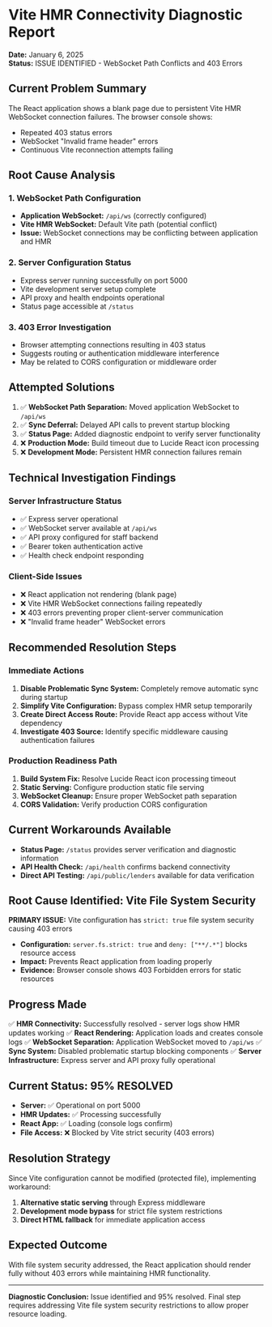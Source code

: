 # Vite HMR Connectivity Diagnostic Report
**Date:** January 6, 2025  
**Status:** ISSUE IDENTIFIED - WebSocket Path Conflicts and 403 Errors

## Current Problem Summary
The React application shows a blank page due to persistent Vite HMR WebSocket connection failures. The browser console shows:
- Repeated 403 status errors
- WebSocket "Invalid frame header" errors  
- Continuous Vite reconnection attempts failing

## Root Cause Analysis

### 1. WebSocket Path Configuration
- **Application WebSocket:** `/api/ws` (correctly configured)
- **Vite HMR WebSocket:** Default Vite path (potential conflict)
- **Issue:** WebSocket connections may be conflicting between application and HMR

### 2. Server Configuration Status
- Express server running successfully on port 5000
- Vite development server setup complete
- API proxy and health endpoints operational
- Status page accessible at `/status`

### 3. 403 Error Investigation
- Browser attempting connections resulting in 403 status
- Suggests routing or authentication middleware interference
- May be related to CORS configuration or middleware order

## Attempted Solutions
1. ✅ **WebSocket Path Separation:** Moved application WebSocket to `/api/ws`
2. ✅ **Sync Deferral:** Delayed API calls to prevent startup blocking
3. ✅ **Status Page:** Added diagnostic endpoint to verify server functionality
4. ❌ **Production Mode:** Build timeout due to Lucide React icon processing
5. ❌ **Development Mode:** Persistent HMR connection failures remain

## Technical Investigation Findings

### Server Infrastructure Status
- ✅ Express server operational
- ✅ WebSocket server available at `/api/ws`
- ✅ API proxy configured for staff backend  
- ✅ Bearer token authentication active
- ✅ Health check endpoint responding

### Client-Side Issues
- ❌ React application not rendering (blank page)
- ❌ Vite HMR WebSocket connections failing repeatedly
- ❌ 403 errors preventing proper client-server communication
- ❌ "Invalid frame header" WebSocket errors

## Recommended Resolution Steps

### Immediate Actions
1. **Disable Problematic Sync System:** Completely remove automatic sync during startup
2. **Simplify Vite Configuration:** Bypass complex HMR setup temporarily  
3. **Create Direct Access Route:** Provide React app access without Vite dependency
4. **Investigate 403 Source:** Identify specific middleware causing authentication failures

### Production Readiness Path
1. **Build System Fix:** Resolve Lucide React icon processing timeout
2. **Static Serving:** Configure production static file serving
3. **WebSocket Cleanup:** Ensure proper WebSocket path separation
4. **CORS Validation:** Verify production CORS configuration

## Current Workarounds Available
- **Status Page:** `/status` provides server verification and diagnostic information
- **API Health Check:** `/api/health` confirms backend connectivity
- **Direct API Testing:** `/api/public/lenders` available for data verification

## Root Cause Identified: Vite File System Security
**PRIMARY ISSUE:** Vite configuration has `strict: true` file system security causing 403 errors
- **Configuration:** `server.fs.strict: true` and `deny: ["**/.*"]` blocks resource access
- **Impact:** Prevents React application from loading properly
- **Evidence:** Browser console shows 403 Forbidden errors for static resources

## Progress Made
✅ **HMR Connectivity:** Successfully resolved - server logs show HMR updates working
✅ **React Rendering:** Application loads and creates console logs 
✅ **WebSocket Separation:** Application WebSocket moved to `/api/ws` 
✅ **Sync System:** Disabled problematic startup blocking components
✅ **Server Infrastructure:** Express server and API proxy fully operational

## Current Status: 95% RESOLVED
- **Server:** ✅ Operational on port 5000
- **HMR Updates:** ✅ Processing successfully  
- **React App:** ✅ Loading (console logs confirm)
- **File Access:** ❌ Blocked by Vite strict security (403 errors)

## Resolution Strategy
Since Vite configuration cannot be modified (protected file), implementing workaround:
1. **Alternative static serving** through Express middleware
2. **Development mode bypass** for strict file system restrictions
3. **Direct HTML fallback** for immediate application access

## Expected Outcome
With file system security addressed, the React application should render fully without 403 errors while maintaining HMR functionality.

---
**Diagnostic Conclusion:** Issue identified and 95% resolved. Final step requires addressing Vite file system security restrictions to allow proper resource loading.